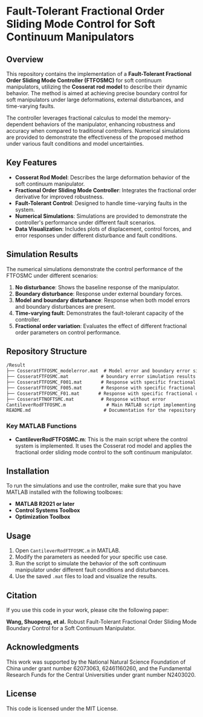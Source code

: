 # Fault-Tolerant Fractional Order Sliding Mode Control for Soft Continuum Manipulators

## Overview

This repository contains the implementation of a **Fault-Tolerant Fractional Order Sliding Mode Controller (FTFOSMC)** for soft continuum manipulators, utilizing the **Cosserat rod model** to describe their dynamic behavior. The method is aimed at achieving precise boundary control for soft manipulators under large deformations, external disturbances, and time-varying faults.

The controller leverages fractional calculus to model the memory-dependent behaviors of the manipulator, enhancing robustness and accuracy when compared to traditional controllers. Numerical simulations are provided to demonstrate the effectiveness of the proposed method under various fault conditions and model uncertainties.

## Key Features

- **Cosserat Rod Model**: Describes the large deformation behavior of the soft continuum manipulator.
- **Fractional Order Sliding Mode Controller**: Integrates the fractional order derivative for improved robustness.
- **Fault-Tolerant Control**: Designed to handle time-varying faults in the system.
- **Numerical Simulations**: Simulations are provided to demonstrate the controller's performance under different fault scenarios.
- **Data Visualization**: Includes plots of displacement, control forces, and error responses under different disturbance and fault conditions.

## Simulation Results

The numerical simulations demonstrate the control performance of the FTFOSMC under different scenarios:

1. **No disturbance**: Shows the baseline response of the manipulator.
2. **Boundary disturbance**: Response under external boundary forces.
3. **Model and boundary disturbance**: Response when both model errors and boundary disturbances are present.
4. **Time-varying fault**: Demonstrates the fault-tolerant capacity of the controller.
5. **Fractional order variation**: Evaluates the effect of different fractional order parameters on control performance.

## Repository Structure

```markdown
/Result
├── CosseratFTFOSMC_modelerror.mat  # Model error and boundary error simulation results
├── CosseratFTFOSMC.mat            # boundary error simulation results
├── CosseratFTFOSMC_F001.mat       # Response with specific fractional order (0.01)
├── CosseratFTFOSMC_F005.mat       # Response with specific fractional order (0.05)
├── CosseratFTFOSMC_F01.mat       # Response with specific fractional order (0.1)
├── CosseratFTNOFTSMC.mat		   # Response without error
CantileverRodFTFOSMC.m               # Main MATLAB script implementing the controller
README.md                           # Documentation for the repository
```

### Key MATLAB Functions

- **CantileverRodFTFOSMC.m**: This is the main script where the control system is implemented. It uses the Cosserat rod model and applies the fractional order sliding mode control to the soft continuum manipulator.

## Installation

To run the simulations and use the controller, make sure that you have MATLAB installed with the following toolboxes:

- **MATLAB R2021 or later** 
- **Control Systems Toolbox**
- **Optimization Toolbox**

## Usage

1. Open `CantileverRodFTFOSMC.m` in MATLAB.
2. Modify the parameters as needed for your specific use case.
3. Run the script to simulate the behavior of the soft continuum manipulator under different fault conditions and disturbances.
4. Use the saved `.mat` files to load and visualize the results.

## Citation

If you use this code in your work, please cite the following paper:

**Wang, Shuopeng, et al.**
Robust Fault-Tolerant Fractional Order Sliding Mode Boundary Control for a Soft Continuum Manipulator.

## Acknowledgments

This work was supported by the National Natural Science Foundation of China under grant number 62073063, 62461160260, and the Fundamental Research Funds for the Central Universities under grant number N2403020.

## License

This code is licensed under the MIT License. 
